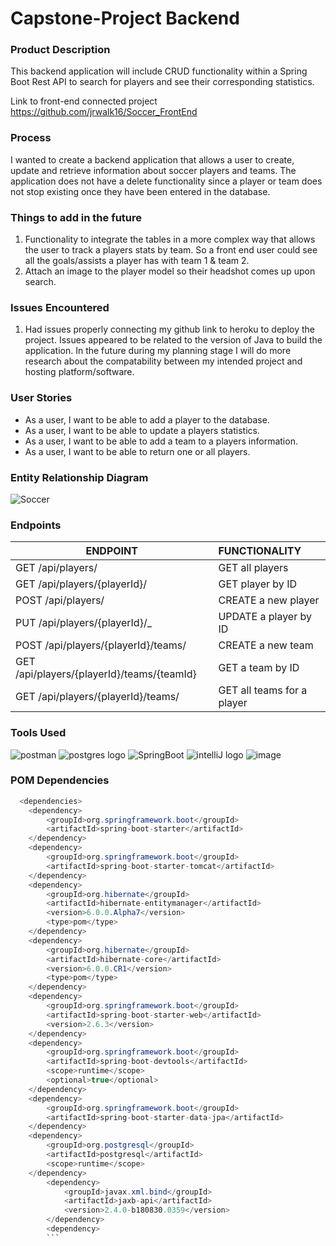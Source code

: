 # Capstone-Project Backend

### Product Description
This backend application will include CRUD functionality within a Spring Boot Rest API to search for players and see their corresponding statistics. 

Link to front-end connected project https://github.com/jrwalk16/Soccer_FrontEnd

### Process

I wanted to create a backend application that allows a user to create, update and retrieve information about soccer players and teams. The application does not have a delete functionality since a player or team does not stop existing once they have been entered in the database.

### Things to add in the future

1. Functionality to integrate the tables in a more complex way that allows the user to track a players stats by team. So a front end user could see all the goals/assists a player has with team 1 & team 2.
2. Attach an image to the player model so their headshot comes up upon search.


### Issues Encountered
1. Had issues properly connecting my github link to heroku to deploy the project. Issues appeared to be related to the version of Java to build the application. In the future during my planning stage I will do more research about the compatability between my intended project and hosting platform/software.


### User Stories

* As a user, I want to be able to add a player to the database.
* As a user, I want to be able to update a players statistics.
* As a user, I want to be able to add a team to a players information.
* As a user, I want to be able to return one or all players.




### Entity Relationship Diagram

![Soccer](https://user-images.githubusercontent.com/77462898/156220602-c43b69ad-41e4-4e03-ba6c-f556db228284.png)


### Endpoints

| ENDPOINT                                                | FUNCTIONALITY |
|---------------------------------------------------------| :--- |
| GET /api/players/                                      | GET all players
| GET /api/players/{playerId}/                           | GET player by ID
| POST /api/players/                                     | CREATE a new player
| PUT /api/players/{playerId}/_                          | UPDATE a player by ID
| POST /api/players/{playerId}/teams/                    | CREATE a new team
| GET /api/players/{playerId}/teams/{teamId}             | GET a team by ID
| GET /api/players/{playerId}/teams/                      | GET all teams for a player


### Tools Used

![postman](https://user-images.githubusercontent.com/77462898/152444063-eaca287a-b7af-489a-b3f7-663e8eca2ad3.png)
![postgres logo](https://user-images.githubusercontent.com/77462898/152444380-ffb0ab5c-6a19-4c2a-830c-be25c418d370.png)
![SpringBoot](https://user-images.githubusercontent.com/77462898/152444031-3b6663aa-3610-48a2-bae1-9564dc10e471.png)
![intelliJ logo](https://media.git.generalassemb.ly/user/40878/files/8cd52480-851c-11ec-9421-b7c2fbc16551)
![image](https://user-images.githubusercontent.com/77462898/156401559-b93b67fc-4419-4264-abc0-2cb4a2e0b385.png)



### POM Dependencies

```Java
  <dependencies>
    <dependency>
        <groupId>org.springframework.boot</groupId>
        <artifactId>spring-boot-starter</artifactId>
    </dependency>
    <dependency>
        <groupId>org.springframework.boot</groupId>
        <artifactId>spring-boot-starter-tomcat</artifactId>
    </dependency>
    <dependency>
        <groupId>org.hibernate</groupId>
        <artifactId>hibernate-entitymanager</artifactId>
        <version>6.0.0.Alpha7</version>
        <type>pom</type>
    </dependency>
    <dependency>
        <groupId>org.hibernate</groupId>
        <artifactId>hibernate-core</artifactId>
        <version>6.0.0.CR1</version>
        <type>pom</type>
    </dependency>
    <dependency>
        <groupId>org.springframework.boot</groupId>
        <artifactId>spring-boot-starter-web</artifactId>
        <version>2.6.3</version>
    </dependency>
    <dependency>
        <groupId>org.springframework.boot</groupId>
        <artifactId>spring-boot-devtools</artifactId>
        <scope>runtime</scope>
        <optional>true</optional>
    </dependency>
    <dependency>
        <groupId>org.springframework.boot</groupId>
        <artifactId>spring-boot-starter-data-jpa</artifactId>
    </dependency>
    <dependency>
        <groupId>org.postgresql</groupId>
        <artifactId>postgresql</artifactId>
        <scope>runtime</scope>
    </dependency>
        <dependency>
            <groupId>javax.xml.bind</groupId>
            <artifactId>jaxb-api</artifactId>
            <version>2.4.0-b180830.0359</version>
        </dependency>
        <dependency>
        ```


 







